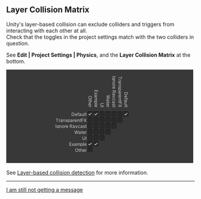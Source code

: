 ## Layer Collision Matrix

Unity's layer-based collision can exclude colliders and triggers from interacting with each other at all.  
Check that the toggles in the project settings match with the two colliders in question.  

See **Edit | Project Settings | Physics**, and the **Layer Collision Matrix** at the bottom.  

![Layer Collision Matrix](collision-layer-matrix.png)  

See [Layer-based collision detection](https://docs.unity3d.com/Manual/LayerBasedCollision.html) for more information.  

---
[I am still not getting a message](6%203D%20Transform.md)